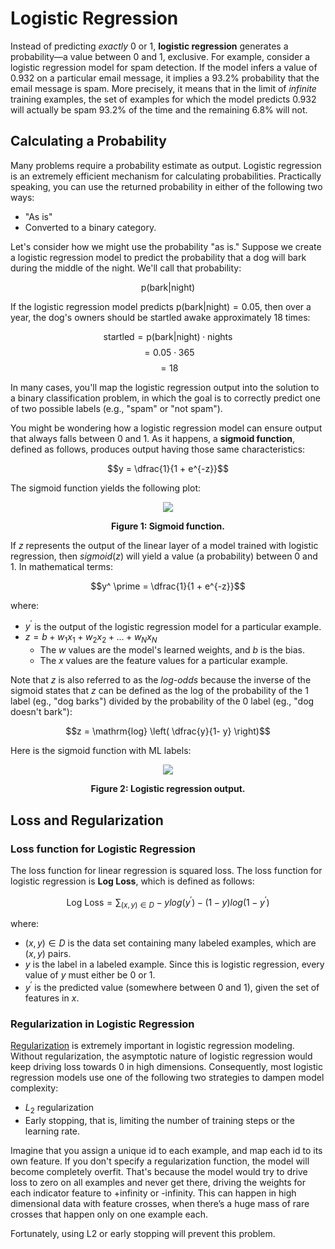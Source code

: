 # Logistic Regression

Instead of predicting _exactly_ 0 or 1, __logistic regression__ generates a probability—a value between 0 and 1, exclusive. For example, consider a logistic regression model for spam detection. If the model infers a value of 0.932 on a particular email message, it implies a 93.2% probability that the email message is spam. More precisely, it means that in the limit of _infinite_ training examples, the set of examples for which the model predicts 0.932 will actually be spam 93.2% of the time and the remaining 6.8% will not.

## Calculating a Probability

Many problems require a probability estimate as output. Logistic regression is an extremely efficient mechanism for calculating probabilities. Practically speaking, you can use the returned probability in either of the following two ways:

* "As is"
* Converted to a binary category.

Let's consider how we might use the probability "as is." Suppose we create a logistic regression model to predict the probability that a dog will bark during the middle of the night. We'll call that probability:

$$\mathrm{p}(\mathrm{bark} \vert \mathrm{night})$$

If the logistic regression model predicts $\mathrm{p}(\mathrm{bark} \vert \mathrm{night}) = 0.05$, then over a year, the dog's owners should be startled awake approximately 18 times:

$$\mathrm{startled} = \mathrm{p}(\mathrm{bark} \vert \mathrm{night}) \cdot \mathrm{nights}$$
$$= 0.05 \cdot 365$$
$$= 18$$

In many cases, you'll map the logistic regression output into the solution to a binary classification problem, in which the goal is to correctly predict one of two possible labels (e.g., "spam" or "not spam").

You might be wondering how a logistic regression model can ensure output that always falls between 0 and 1. As it happens, a __sigmoid function__, defined as follows, produces output having those same characteristics:

$$y = \dfrac{1}{1 + e^{-z}}$$

The sigmoid function yields the following plot:

<div align='center'>
  <img src='https://developers.google.com/machine-learning/crash-course/images/SigmoidFunction.png' />

  <strong>Figure 1: Sigmoid function.</strong>
</div>

If $z$ represents the output of the linear layer of a model trained with logistic regression, then $sigmoid(z)$ will yield a value (a probability) between 0 and 1. In mathematical terms:

$$y^ \prime = \dfrac{1}{1 + e^{-z}}$$

where:

* $y^ \prime$ is the output of the logistic regression model for a particular example.
* $z = b + w_{1}x_{1} + w_{2}x_{2} + ... + w_{N}x_{N}$
  * The $w$ values are the model's learned weights, and $b$ is the bias.
  * The $x$ values are the feature values for a particular example.

Note that $z$ is also referred to as the _log-odds_ because the inverse of the sigmoid states that $z$ can be defined as the log of the probability of the 1 label (eg., "dog barks") divided by the probability of the 0 label (eg., "dog doesn't bark"):

$$z = \mathrm{log} \left( \dfrac{y}{1- y} \right)$$

Here is the sigmoid function with ML labels:

<div align='center'>
  <img src='https://developers.google.com/static/machine-learning/crash-course/images/LogisticRegressionOutput.svg' />

  <strong>Figure 2: Logistic regression output.</strong>
</div>

## Loss and Regularization

### Loss function for Logistic Regression

The loss function for linear regression is squared loss. The loss function for logistic regression is __Log Loss__, which is defined as follows:

$$\mathrm{Log\ Loss} = \sum_{(x,y) \in D} -ylog(y^ \prime) - (1 - y)log(1 - y^ \prime)$$

where:

* $(x,y) \in D$ is the data set containing many labeled examples, which are $(x,y)$ pairs.
* $y$ is the label in a labeled example. Since this is logistic regression, every value of $y$ must either be 0 or 1.
* $y^ \prime$ is the predicted value (somewhere between 0 and 1), given the set of features in $x$.

### Regularization in Logistic Regression

[Regularization](https://developers.google.com/machine-learning/crash-course/regularization-for-simplicity/video-lecture) is extremely important in logistic regression modeling. Without regularization, the asymptotic nature of logistic regression would keep driving loss towards 0 in high dimensions. Consequently, most logistic regression models use one of the following two strategies to dampen model complexity:

* $L_{2}$ regularization
* Early stopping, that is, limiting the number of training steps or the learning rate.

Imagine that you assign a unique id to each example, and map each id to its own feature. If you don't specify a regularization function, the model will become completely overfit. That's because the model would try to drive loss to zero on all examples and never get there, driving the weights for each indicator feature to +infinity or -infinity. This can happen in high dimensional data with feature crosses, when there’s a huge mass of rare crosses that happen only on one example each.

Fortunately, using L2 or early stopping will prevent this problem.